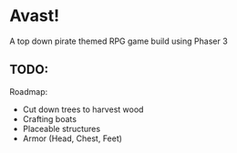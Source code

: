 # Avast!

A top down pirate themed RPG game build using Phaser 3

## TODO:

Roadmap:

- Cut down trees to harvest wood
- Crafting boats
- Placeable structures
- Armor (Head, Chest, Feet)
